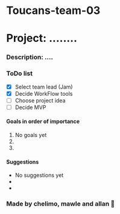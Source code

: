 # Toucans-team-03

# Project: ........
### Description: ....

### ToDo list
- [x] Select team lead (Jam)
- [x] Decide WorkFlow tools
- [ ] Choose project idea 
- [ ] Decide MVP

#### Goals in order of importance
1. No goals yet
1.
1.

#### Suggestions
- No suggestions yet
-
-

### Made by chelimo, mawle and allan :briefcase:
